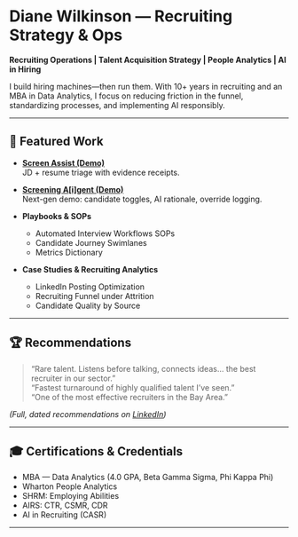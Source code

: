 # Diane Wilkinson — Recruiting Strategy & Ops

**Recruiting Operations | Talent Acquisition Strategy | People Analytics | AI in Hiring**

I build hiring machines—then run them. With 10+ years in recruiting and an MBA in Data Analytics, I focus on reducing friction in the funnel, standardizing processes, and implementing AI responsibly.

---

## 📂 Featured Work

- **[Screen Assist (Demo)](./screen/)**  
  JD + resume triage with evidence receipts.  

- **[Screening A[i]gent (Demo)](./screening/)**  
  Next-gen demo: candidate toggles, AI rationale, override logging.

- **Playbooks & SOPs**  
  - Automated Interview Workflows SOPs  
  - Candidate Journey Swimlanes  
  - Metrics Dictionary  

- **Case Studies & Recruiting Analytics**  
  - LinkedIn Posting Optimization  
  - Recruiting Funnel under Attrition  
  - Candidate Quality by Source  

---

## 🏆 Recommendations

> “Rare talent. Listens before talking, connects ideas… the best recruiter in our sector.”  
> “Fastest turnaround of highly qualified talent I’ve seen.”  
> “One of the most effective recruiters in the Bay Area.”

*(Full, dated recommendations on [LinkedIn](https://www.linkedin.com/in/dianewilkinson))*

---

## 🎓 Certifications & Credentials
- MBA — Data Analytics (4.0 GPA, Beta Gamma Sigma, Phi Kappa Phi)  
- Wharton People Analytics  
- SHRM: Employing Abilities  
- AIRS: CTR, CSMR, CDR  
- AI in Recruiting (CASR)  

---
